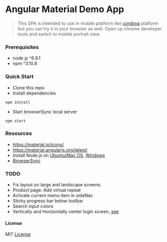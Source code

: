 # Angular Material Demo App

> This SPA is intended to use in mobile platform like [cordova](http://ngcordova.com/) platform but you can try it in your browser as well.
> Open up chrome developer tools and switch to mobile portrait view

### Prerequisites
* node js ^6.9.1
* npm ^3.10.8


### Quick Start
* Clone this repo
* Install dependencies
```
npm install
```
* Start browserSync local server
```
npm start
```

### Resources
* https://material.io/icons/
* https://material.angularjs.org/latest/
* Install Node.js on [Ubuntu/Mac OS](https://github.com/creationix/nvm), [Windows](https://nodejs.org/en/download/)
* [BrowserSync](http://www.browsersync.io)

### TODO
* Fix layout on large and landscape screens
* Product page: Add virtual repeat
* Activate current menu-item in sideNav
* Sticky progress bar below toolbar
* Search input colors 
* Vertically and Horizontally center login screen, [see](http://stackoverflow.com/questions/39107698/how-center-a-angular-material-card-md-card-vertically-and-horizontally)


#### License
MIT [License](LICENSE.txt)

